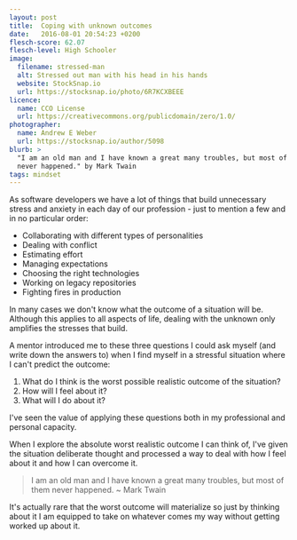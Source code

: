 ```yaml
---
layout: post
title:  Coping with unknown outcomes
date:   2016-08-01 20:54:23 +0200
flesch-score: 62.07
flesch-level: High Schooler
image:
  filename: stressed-man
  alt: Stressed out man with his head in his hands
  website: StockSnap.io
  url: https://stocksnap.io/photo/6R7KCXBEEE
licence:
  name: CCO License
  url: https://creativecommons.org/publicdomain/zero/1.0/
photographer:
  name: Andrew E Weber
  url: https://stocksnap.io/author/5098
blurb: >
  "I am an old man and I have known a great many troubles, but most of them
  never happened." by Mark Twain
tags: mindset
---
```


As software developers we have a lot of things that build unnecessary stress
and anxiety in each day of our profession - just to mention a few and in no
particular order:

* Collaborating with different types of personalities
* Dealing with conflict
* Estimating effort
* Managing expectations
* Choosing the right technologies
* Working on legacy repositories
* Fighting fires in production

In many cases we don't know what the outcome of a situation will be. Although
this applies to all aspects of life, dealing with the unknown only amplifies
the stresses that build.

A mentor introduced me to these three questions I could ask myself (and write
down the answers to) when I find myself in a stressful situation
where I can't predict the outcome:

1. What do I think is the worst possible realistic outcome of the situation?
2. How will I feel about it?
3. What will I do about it?

I've seen the value of applying these questions both in my professional and
personal capacity.

When I explore the absolute worst realistic outcome I can think of, I've
given the situation deliberate thought and processed a way to deal with how I
feel about it and how I can overcome it.

> I am an old man and I have known a great many troubles, but most of them
  never happened. ~ Mark Twain

It's actually rare that the worst outcome will materialize so just by thinking
about it I am equipped to take on whatever comes my way without getting worked
up about it.
